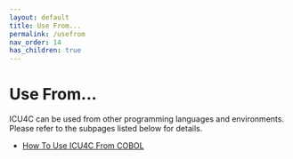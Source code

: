 ```yaml
---
layout: default
title: Use From...
permalink: /usefrom
nav_order: 14
has_children: true
---
```

<!--
© 2020 and later: Unicode, Inc. and others.
License & terms of use: http://www.unicode.org/copyright.html
-->

# Use From...

ICU4C can be used from other programming languages and environments. Please
refer to the subpages listed below for details.

* [How To Use ICU4C From COBOL](cobol.md)
